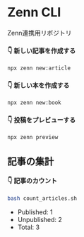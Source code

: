 # Zenn CLI
Zenn連携用リポジトリ

#### 👇  新しい記事を作成する

```bash
npx zenn new:article
```

#### 👇  新しい本を作成する

```bash
npx zenn new:book
```

#### 👇  投稿をプレビューする

```bash
npx zenn preview
```

## 記事の集計

#### 👇  記事のカウント

```bash
bash count_articles.sh
```

- Published: 1
- Unpublished: 2
- Total: 3
